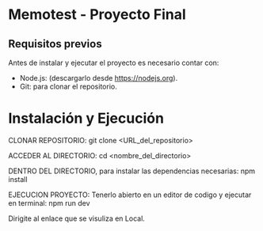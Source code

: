 # Memotest - Proyecto Final

## Requisitos previos

Antes de instalar y ejecutar el proyecto es necesario contar con:
- Node.js: (descargarlo desde https://nodejs.org).
- Git: para clonar el repositorio.

# Instalación y Ejecución

CLONAR REPOSITORIO:
git clone <URL_del_repositorio>

ACCEDER AL DIRECTORIO:
cd <nombre_del_directorio>

DENTRO DEL DIRECTORIO, para instalar las dependencias necesarias:
npm install 

EJECUCION PROYECTO:
Tenerlo abierto en un editor de codigo y ejecutar en terminal: 
npm run dev

Dirigite al enlace que se visuliza en Local.
